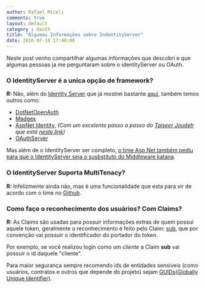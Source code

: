 ```yaml
---
author: Rafael Miceli
comments: true
layout: default 
category : Oauth
title: "Algumas Informações sobre IndentityServer" 
date: 2016-07-18 17:40:00
---
```


Neste post venho compartilhar algumas informações que descobri e que algumas pessoas ja me perguntaram sobre o identityServer ou OAuth.

### O IdentityServer é a unica opção de framework?

__R:__ Não, além do [Identity Server](https://github.com/IdentityServer/IdentityServer3) que já mostrei bastante [aqui](http://rafael-miceli.com.br/categories.html#OAuth-ref), também temos outros como:

- [DotNetOpenAuth](http://dotnetopenauth.net/)
- [Madgex](https://code.google.com/archive/p/oauth-dot-net/)
- [AspNet Identity](http://www.asp.net/identity), _(Com um excelente passo a passo do [Taiseer Joudeh](http://bitoftech.net/) que está [neste link](http://bitoftech.net/2014/06/01/token-based-authentication-asp-net-web-api-2-owin-asp-net-identity/))_  
- [OAuthServer](https://oauthserver.codeplex.com/)

Mas além de o IdentityServer ser completo, [o time Asp.Net também pediu para que o IdentityServer seja o susbstituto do Middleware katana](https://leastprivilege.com/2016/01/11/announcing-identityserver-for-asp-net-5-and-net-core/).

### O IdentityServer Suporta MultiTenacy?

__R:__ Infelizmente ainda não, mas é uma funcionalidade que esta para vir de acordo com o time no [Github](https://github.com/IdentityServer/IdentityServer3/issues/39).

### Como faço o reconhecimento dos usuários? Com Claims?

__R:__ As Claims são usadas para possuir informações extras de quem possui aquele token, geralmente o reconhecimento é feito pelo Claim: [sub](https://self-issued.info/docs/draft-ietf-oauth-json-web-token.html#rfc.section.4.1.2), que por convenção vai possuir o identificador do portador do token.

Por exemplo, se você realizou login como um _cliente_ a Claim __sub__ vai possuir o id daquele "cliente".

Para maior segurança sempre recomendo ids de entidades sensiveis (como usuários, contratos e outros que depende do projeto) sejam [GUIDs(Globally Unique Identifier)](https://en.wikipedia.org/wiki/Globally_unique_identifier).       
